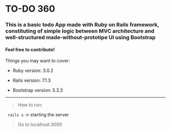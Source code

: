 # TO-DO 360

### This is a basic todo App made with Ruby on Rails framework, constituting of simple logic between MVC architecture and well-structured made-without-prototipe UI using Bootstrap

#### Feel free to contribute!

Things you may want to cover:

* Ruby version: 3.0.2

* Rails version: 7.1.3

* Bootstrap version: 5.3.3

***

> How to run:

``` rails s``` -> starting the server
> Go to localhost:3000
